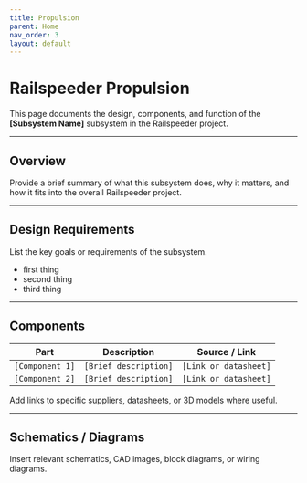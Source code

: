 ```yaml
---
title: Propulsion
parent: Home
nav_order: 3
layout: default
---
```


# Railspeeder Propulsion

This page documents the design, components, and function of the **[Subsystem
Name]** subsystem in the Railspeeder project.

---

## Overview

Provide a brief summary of what this subsystem does, why it matters, and how it
fits into the overall Railspeeder project.

---

## Design Requirements

List the key goals or requirements of the subsystem.

- first thing
- second thing
- third thing

---

## Components

| Part            | Description           | Source / Link         |
| --------------- | --------------------- | --------------------- |
| `[Component 1]` | `[Brief description]` | `[Link or datasheet]` |
| `[Component 2]` | `[Brief description]` | `[Link or datasheet]` |

Add links to specific suppliers, datasheets, or 3D models where useful.

---

## Schematics / Diagrams

Insert relevant schematics, CAD images, block diagrams, or wiring diagrams.
